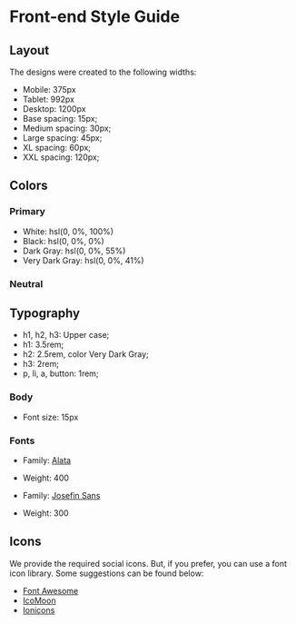# Front-end Style Guide

## Layout

The designs were created to the following widths:

- Mobile: 375px
- Tablet: 992px
- Desktop: 1200px
- Base spacing: 15px;
- Medium spacing: 30px;
- Large spacing: 45px;
- XL spacing: 60px;
- XXL spacing: 120px;

## Colors

### Primary

- White: hsl(0, 0%, 100%)
- Black: hsl(0, 0%, 0%)
- Dark Gray: hsl(0, 0%, 55%)
- Very Dark Gray: hsl(0, 0%, 41%)

### Neutral

## Typography

- h1, h2, h3: Upper case;
- h1: 3.5rem;
- h2: 2.5rem, color Very Dark Gray;
- h3: 2rem;
- p, li, a, button: 1rem;

### Body

- Font size: 15px

### Fonts

- Family: [Alata](https://fonts.google.com/specimen/Alata)
- Weight: 400

- Family: [Josefin Sans](https://fonts.google.com/specimen/Josefin+Sans)
- Weight: 300

## Icons

We provide the required social icons. But, if you prefer, you can use a font icon library. Some suggestions can be found below:

- [Font Awesome](https://fontawesome.com)
- [IcoMoon](https://icomoon.io)
- [Ionicons](https://ionicons.com)
